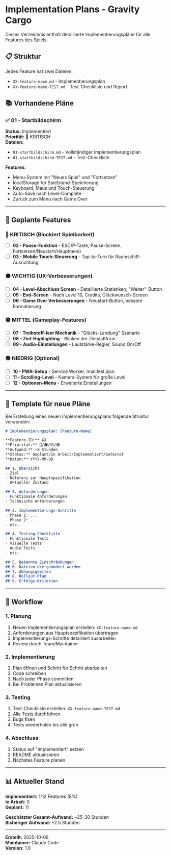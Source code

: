 # Implementation Plans - Gravity Cargo

Dieses Verzeichnis enthält detaillierte Implementierungspläne für alle Features des Spiels.

## 📋 Struktur

Jedes Feature hat zwei Dateien:
- `XX-feature-name.md` - Implementierungsplan
- `XX-feature-name-TEST.md` - Test-Checkliste und Report

## 📚 Vorhandene Pläne

### ✅ 01 - Startbildschirm
**Status:** Implementiert  
**Priorität:** 🔴 KRITISCH  
**Dateien:**
- `01-startbildschirm.md` - Vollständiger Implementierungsplan
- `01-startbildschirm-TEST.md` - Test-Checkliste

**Features:**
- Menu-System mit "Neues Spiel" und "Fortsetzen"
- localStorage für Spielstand-Speicherung
- Keyboard, Maus und Touch-Steuerung
- Auto-Save nach Level-Complete
- Zurück zum Menu nach Game Over

---

## 🚀 Geplante Features

### 🔴 KRITISCH (Blockiert Spielbarkeit)
- [ ] **02 - Pause-Funktion** - ESC/P-Taste, Pause-Screen, Fortsetzen/Neustart/Hauptmenü
- [ ] **03 - Mobile Touch-Steuerung** - Tap-to-Turn für Raumschiff-Ausrichtung

### 🟠 WICHTIG (UX-Verbesserungen)
- [ ] **04 - Level-Abschluss Screen** - Detaillierte Statistiken, "Weiter"-Button
- [ ] **05 - End-Screen** - Nach Level 10, Credits, Glückwunsch-Screen
- [ ] **06 - Game Over Verbesserungen** - Neustart-Button, bessere Formatierung

### 🟡 MITTEL (Gameplay-Features)
- [ ] **07 - Treibstoff-leer Mechanik** - "Glücks-Landung" Szenario
- [ ] **08 - Ziel-Highlighting** - Blinken der Zielplattform
- [ ] **09 - Audio-Einstellungen** - Lautstärke-Regler, Sound On/Off

### 🟢 NIEDRIG (Optional)
- [ ] **10 - PWA-Setup** - Service Worker, manifest.json
- [ ] **11 - Scrolling-Level** - Kamera-System für große Level
- [ ] **12 - Optionen-Menu** - Erweiterte Einstellungen

---

## 📝 Template für neue Pläne

Bei Erstellung eines neuen Implementierungsplans folgende Struktur verwenden:

```markdown
# Implementierungsplan: [Feature-Name]

**Feature-ID:** XX  
**Priorität:** 🔴/🟠/🟡/🟢  
**Aufwand:** ~X Stunden  
**Status:** Geplant/In Arbeit/Implementiert/Getestet  
**Datum:** YYYY-MM-DD

## 1. Übersicht
- Ziel
- Referenz zur Hauptspezifikation
- Aktueller Zustand

## 2. Anforderungen
- Funktionale Anforderungen
- Technische Anforderungen

## 3. Implementierungs-Schritte
- Phase 1: ...
- Phase 2: ...
- etc.

## 4. Testing-Checkliste
- Funktionale Tests
- Visuelle Tests
- Audio Tests
- etc.

## 5. Bekannte Einschränkungen
## 6. Dateien die geändert werden
## 7. Abhängigkeiten
## 8. Rollout-Plan
## 9. Erfolgs-Kriterien
```

---

## 🔄 Workflow

### 1. Planung
1. Neuen Implementierungsplan erstellen: `XX-feature-name.md`
2. Anforderungen aus Hauptspezifikation übertragen
3. Implementierungs-Schritte detailliert ausarbeiten
4. Review durch Team/Maintainer

### 2. Implementierung
1. Plan öffnen und Schritt für Schritt abarbeiten
2. Code schreiben
3. Nach jeder Phase committen
4. Bei Problemen Plan aktualisieren

### 3. Testing
1. Test-Checkliste erstellen: `XX-feature-name-TEST.md`
2. Alle Tests durchführen
3. Bugs fixen
4. Tests wiederholen bis alle grün

### 4. Abschluss
1. Status auf "Implementiert" setzen
2. README aktualisieren
3. Nächstes Feature planen

---

## 📊 Aktueller Stand

**Implementiert:** 1/12 Features (8%)  
**In Arbeit:** 0  
**Geplant:** 11  

**Geschätzter Gesamt-Aufwand:** ~25-30 Stunden  
**Bisheriger Aufwand:** ~2.5 Stunden  

---

**Erstellt:** 2025-10-06  
**Maintainer:** Claude Code  
**Version:** 1.0
